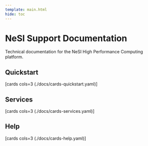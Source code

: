 ```yaml
---
template: main.html
hide: toc
---
```


# NeSI Support Documentation

Technical documentation for the NeSI High Performance Computing platform.

## Quickstart

[cards cols=3 (./docs/cards-quickstart.yaml)]

## Services

[cards cols=3 (./docs/cards-services.yaml)]

## Help

[cards cols=3 (./docs/cards-help.yaml)]
